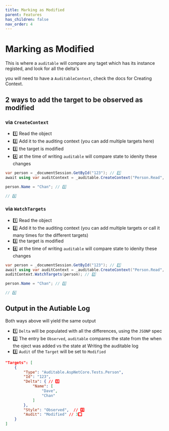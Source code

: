```yaml
---
title: Marking as Modified
parent: Features
has_children: false
nav_order: 4
---
```


# Marking as Modified

This is where a `auditable` will compare any taget which has its instance registed, and look for all the delta's

you will need to have a `AuditableContext`, check the docs for Creating Context.


## 2 ways to add the target to be observed as modified

### via `CreateContext`

- 1️⃣ Read the object
- 2️⃣ Add it to the auditing context (you can add multiple targets here)
- 3️⃣ the target is modified
- 4️⃣ at the time of writing `auditable` will compare state to idenity these changes

```csharp
var person = _documentSession.GetById("123"); // 1️⃣
await using var auditContext = _auditable.CreateContext("Person.Read", person); // 2️⃣

person.Name = "Chan"; // 3️⃣

// 4️⃣
```

### via `WatchTargets`


- 1️⃣ Read the object
- 2️⃣ Add it to the auditing context (you can add multiple targets or call it many times for the different targets)
- 3️⃣ the target is modified
- 4️⃣ at the time of writing `auditable` will compare state to idenity these changes

```csharp
var person = _documentSession.GetById("123"); // 1️⃣
await using var auditContext = _auditable.CreateContext("Person.Read", person);
auditContext.WatchTargets(person); // 2️⃣

person.Name = "Chan"; // 3️⃣

// 4️⃣
```

## Output in the Autiable Log

Both ways above will yield the same output

- 1️⃣ `Delta` will be populated with all the differences, using the `JSONP` spec 
- 2️⃣ The entry be `Observed`, `auditable` compares the state from the when the oject was added vs the state at Writing the auditable log
- 3️⃣ `Audit` of the `Target` will be set to `Modified`

```json
"Targets": [
    {
        "Type": "Auditable.AspNetCore.Tests.Person",
        "Id": "123",
        "Delta": { // 1️⃣
            "Name": [
                "Dave",
                "Chan"
            ]
        },
        "Style": "Observed",  // 2️⃣
        "Audit": "Modified" // 3️⃣
    }
]
```
